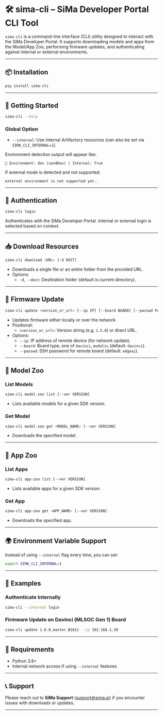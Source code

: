 # 🛠️ sima-cli – SiMa Developer Portal CLI Tool

`sima-cli` is a command-line interface (CLI) utility designed to interact with the SiMa Developer Portal. It supports downloading models and apps from the Model/App Zoo, performing firmware updates, and authenticating against internal or external environments.

---

## 📦 Installation

```bash
pip install sima-cli
```

---

## 🚀 Getting Started

```bash
sima-cli --help
```

### Global Option

- `--internal`: Use internal Artifactory resources (can also be set via `SIMA_CLI_INTERNAL=1`).

Environment detection output will appear like:

```
🔧 Environment: dev (sandbox) | Internal: True
```

If external mode is detected and not supported:

```
external environment is not supported yet..
```

---

## 🔐 Authentication

```bash
sima-cli login
```

Authenticates with the SiMa Developer Portal. Internal or external login is selected based on context.

---

## 📥 Download Resources

```bash
sima-cli download <URL> [-d DEST]
```

- Downloads a single file or an entire folder from the provided URL.
- Options:
  - `-d`, `--dest`: Destination folder (default is current directory).

---

## 🔧 Firmware Update

```bash
sima-cli update <version_or_url> [--ip IP] [--board BOARD] [--passwd PASSWORD]
```

- Updates firmware either locally or over the network.
- Positional:
  - `<version_or_url>`: Version string (e.g. `1.5.0`) or direct URL.
- Options:
  - `--ip`: IP address of remote device (for network update).
  - `--board`: Board type, one of `davinci`, `modalix` (default: `davinci`).
  - `--passwd`: SSH password for remote board (default: `edgeai`).

---

## 🧠 Model Zoo

### List Models

```bash
sima-cli model-zoo list [--ver VERSION]
```

- Lists available models for a given SDK version.

### Get Model

```bash
sima-cli model-zoo get <MODEL_NAME> [--ver VERSION]
```

- Downloads the specified model.

---

## 📱 App Zoo

### List Apps

```bash
sima-cli app-zoo list [--ver VERSION]
```

- Lists available apps for a given SDK version.

### Get App

```bash
sima-cli app-zoo get <APP_NAME> [--ver VERSION]
```

- Downloads the specified app.

---

## 🌍 Environment Variable Support

Instead of using `--internal` flag every time, you can set:

```bash
export SIMA_CLI_INTERNAL=1
```

---

## 🧪 Examples

### Authenticate Internally

```bash
sima-cli --internal login
```


### Firmware Update on Davinci (MLSOC Gen 1) Board

```bash
sima-cli update 1.6.0_master_B1611 --ip 192.168.1.20
```

---

## 🧩 Requirements

- Python 3.8+
- Internal network access if using `--internal` features

---

## 📞 Support

Please reach out to **SiMa Support** (support@sima.ai) if you encounter issues with downloads or updates.

---
